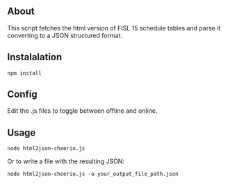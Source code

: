 ## About

This script fetches the html version of FISL 15 schedule tables and parse
it converting to a JSON structured format.

## Instalalation

```
npm install
```

## Config

Edit the .js files to toggle between offline and online.

## Usage

```
node html2json-cheerio.js
```

Or to write a file with the resulting JSON:

```
node html2json-cheerio.js -o your_output_file_path.json
```
